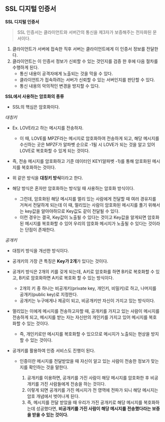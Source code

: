 ## SSL 디지털 인증서

**SSL 디지털 인증서**

> SSL 인증서는 클라이언트와 서버간의 통신을 제3자가 보증해주는 전자화된 문서이다.

1. 클라이언트가 서버에 접속한 직후 서버는 클라이언트에게 이 인증서 정보를 전달한다.
2. 클라이언트는 이 인증서 정보가 신뢰할 수 있는 것인지를 검증 한 후에 다음 절차를 수행하게 된다.
   - 통신 내용이 공격자에게 노출되는 것을 막을 수 있다.
   - 클라이언트가 접속하려는 서버가 신뢰할 수 있는 서버인지를 판단할 수 있다.
   - 통신 내용의 악의적인 변경을 방지할 수 있다.



**SSL에서 사용하는 암호화의 종류**

- SSL의 핵심은 암호화이다.



*대칭키*

- Ex. LOVE라고 하는 메시지를 전송하자.
  - 이 때, LOVE를 MPZF라는 메시지로 암호화하여 전송하게 되고, 해당 메시지를 수신하는 곳은 MPZF가 알파벳 순으로 -1될 시 LOVE가 되는 것을 알고 있어 LOVE로 복호화할 수 있게 되는 것이다.
- 즉, 전송 메시지를 암호화하고 기준 데이터인 KEY(알파벳 -1)를 통해 암호화된 메시지를 복호화하는 것이다.
- 위 같은 방식을 **대칭키 방식**이라고 한다.

- 해당 방식은 혼자만 암호화하는 방식일 때 사용하는 암호화 방식이다.
  - 그런데, 암호화된 해당 메시지를 멀리 있는 사람에게 전달할 때 여러 경유지를 거쳐서 전달하게 되는데 이 때, 멀리있는 사람이 암호화된 메시지를 풀기 위해서는 key값을 알아야하므로 Key값도 같이 전달될 수 있다.
  - 이런 경우는 결국, Key값이 노출될 수 있다는 것이고 Key값을 알게되면 암호화된 메시지를 복호화할 수 있어 우리의 암호화 메시지가 노출될 수 있다는 것이라는 단점이 존재한다.



*공개키*

- 대칭키 방식을 개선한 방식이다.

- 공개키의 가장 큰 특징은 **Key가 2개**가 있다는 것이다.

- 공개키 방식은 2개의 키를 갖게 되는데, A키로 암호화를 하면 B키로 복호화할 수 있고, B키로 암호화하면 A키로 복호화 할 수 있는 방식이다.

  - 2개의 키 중 하나는 비공개키(private key, 개인키, 비밀키)로 하고, 나머지를 공개키(public key)로 지정한다.
  - 공개키는 누구에게나 제공이 되고, 비공개키만 자신이 가지고 있는 방식이다.

- 멀리있는 이에게 메시지를 전송하고자할 때, 공개키를 가지고 있는 사람이 메시지를 전송하게 되고, 메시지를 받는 자는 자신만의 개인키를 가지고 있어 메시지를 복호화할 수 있는 것이다.

  - 즉, 개인키로만 메시지를 복호화할 수 있으므로 메시지가 노출되는 현상을 방지할 수 있는 것이다.

- 공개키를 활용하여 인증 서비스도 진행이 된다.

  - 인증이란 메시지를 전달받았을 때 자신이 알고 있는 사람이 전송한 정보가 맞는지를 확인하는 것을 말한다.

    1. 공개키를 이용하면, 공개키를 가진 사람이 해당 메시지를 암호화한 후 비공개키를 가진 사람들에게 전송을 하는 것이다. 
    2. 이렇게 되면 공개키를 가진 메시지가 전 영역에 전파가 되니 해당 메시지는 암호 개념에서 벗어나게 된다.
    3. 즉, 메시지를 전달 받았을 때 우리가 가진 공개키로 해당 메시지를 복호화하는데 성공했다면, **비공개키를 가진 사람이 해당 메시지를 전송했다라는 보증을 받을 수 있는 것이다.**

    


